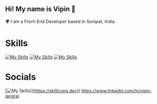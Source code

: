 ## Hi! My name is Vipin 👋
🌍  I am a Front-End Developer based in Sonipat, India.

# Skills
[![My Skills](https://skillicons.dev/icons?i=html,css,tailwind)](https://skillicons.dev)
[![My Skills](https://skillicons.dev/icons?i=js,ts,react,nextjs)](https://skillicons.dev)
[![My Skills](https://skillicons.dev/icons?i=nodejs,mongodb,postman)](https://skillicons.dev)

# Socials
[![My Skills](https://skillicons.dev/icons?i=linkedin)]([https://skillicons.dev]( https://www.linkedin.com/in/vipin-jangra)
